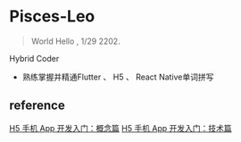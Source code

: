 # Pisces-Leo
> World Hello , 1/29 2202.

Hybrid Coder
- 熟练掌握并精通Flutter 、 H5 、 React Native单词拼写



























































## reference
[H5 手机 App 开发入门：概念篇](https://www.ruanyifeng.com/blog/2019/12/hybrid-app-concepts.html)
[H5 手机 App 开发入门：技术篇](https://www.ruanyifeng.com/blog/2019/12/mobile-app-technology-stack.html)